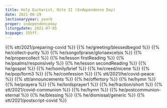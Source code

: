```yaml
---
title: Holy Eucharist, Rite II (Independence Day)
date: 2021-06-29
lectionaryyear: yearb
proper: independenceday
liturgydate: 2021-07-05
bcppage: 355ff.
---
```

{{% stt/2021/preparing-covid %}}
{{% he/greeting/blessedbegod %}}
{{% he/collect-purity %}}
{{% he/songofpraise/gloriaexcelsis %}}
{{% he/propercollect %}}
{{% he/lesson firstReading %}}
{{% he/psalms/responsively %}}
{{% he/lesson secondReading %}}
{{% he/gospel %}}
{{% he/homily/brief %}}
{{% he/creed/nicene %}}
{{% he/pop/form3 %}}
{{% he/confession %}}
{{% stt/2021/he/covid-peace %}}
{{% stt/announcements %}}
{{% he/offertory %}}
{{% he/hymn %}}
{{% he/prayera %}}
{{% he/lordsprayer1 %}}
{{% he/fraction/short %}}
{{% stt/2021/covid-communion %}}
{{% he/hymn %}}
{{% he/postcommunion-eternal %}}
{{% he/blessing %}}
{{% he/dismissal/generic %}}
{{% stt/2021/postscript-covid %}}
